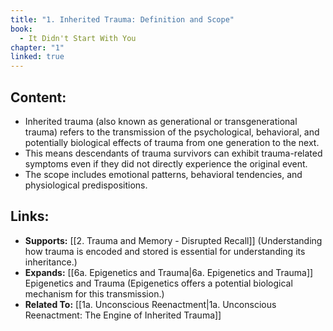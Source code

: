 ```yaml
---
title: "1. Inherited Trauma: Definition and Scope"
book:
  - It Didn't Start With You
chapter: "1"
linked: true
---
```

## Content:
- Inherited trauma (also known as generational or transgenerational trauma) refers to the transmission of the psychological, behavioral, and potentially biological effects of trauma from one generation to the next. 
- This means descendants of trauma survivors can exhibit trauma-related symptoms even if they did not directly experience the original event. 
- The scope includes emotional patterns, behavioral tendencies, and physiological predispositions.

## Links:
- **Supports:** [[2. Trauma and Memory - Disrupted Recall]] (Understanding how trauma is encoded and stored is essential for understanding its inheritance.)
- **Expands:** [[6a. Epigenetics and Trauma|6a. Epigenetics and Trauma]] Epigenetics and Trauma (Epigenetics offers a potential biological mechanism for this transmission.)
- **Related To:** [[1a. Unconscious Reenactment|1a. Unconscious Reenactment: The Engine of Inherited Trauma]]

